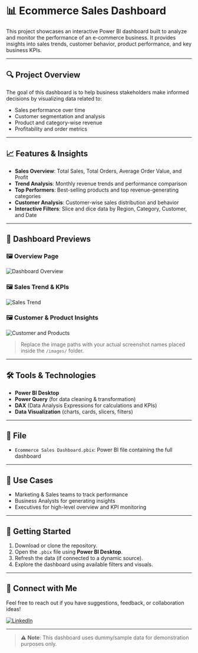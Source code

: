 # 📊 Ecommerce Sales Dashboard

This project showcases an interactive Power BI dashboard built to analyze and monitor the performance of an e-commerce business. It provides insights into sales trends, customer behavior, product performance, and key business KPIs.

---

## 🔍 Project Overview

The goal of this dashboard is to help business stakeholders make informed decisions by visualizing data related to:

- Sales performance over time
- Customer segmentation and analysis
- Product and category-wise revenue
- Profitability and order metrics

---

## 📈 Features & Insights

- **Sales Overview**: Total Sales, Total Orders, Average Order Value, and Profit
- **Trend Analysis**: Monthly revenue trends and performance comparison
- **Top Performers**: Best-selling products and top revenue-generating categories
- **Customer Analysis**: Customer-wise sales distribution and behavior
- **Interactive Filters**: Slice and dice data by Region, Category, Customer, and Date

---

## 📸 Dashboard Previews

### 🖼️ Overview Page
![Dashboard Overview](images/dashboard-overview.png)

### 🖼️ Sales Trend & KPIs
![Sales Trend](images/sales-trend.png)

### 🖼️ Customer & Product Insights
![Customer and Products](images/customer-products.png)

> Replace the image paths with your actual screenshot names placed inside the `/images/` folder.

---

## 🛠️ Tools & Technologies

- **Power BI Desktop**
- **Power Query** (for data cleaning & transformation)
- **DAX** (Data Analysis Expressions for calculations and KPIs)
- **Data Visualization** (charts, cards, slicers, filters)

---

## 📁 File

- `Ecommerce Sales Dashboard.pbix`: Power BI file containing the full dashboard

---

## 📌 Use Cases

- Marketing & Sales teams to track performance
- Business Analysts for generating insights
- Executives for high-level overview and KPI monitoring

---

## 🚀 Getting Started

1. Download or clone the repository.
2. Open the `.pbix` file using **Power BI Desktop**.
3. Refresh the data (if connected to a dynamic source).
4. Explore the dashboard using available filters and visuals.

---

## 🤝 Connect with Me

Feel free to reach out if you have suggestions, feedback, or collaboration ideas!

[![LinkedIn](https://img.shields.io/badge/LinkedIn-blue?style=flat&logo=linkedin)](https://www.linkedin.com/) <!-- Replace with your LinkedIn -->

---

> ⚠️ **Note**: This dashboard uses dummy/sample data for demonstration purposes only.

